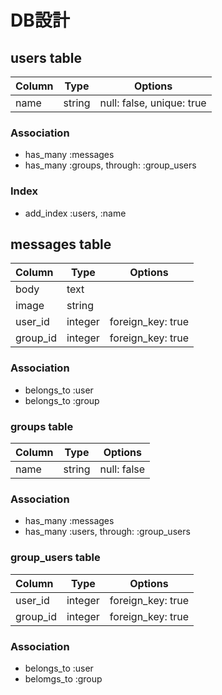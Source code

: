 # DB設計

## users table
| Column     | Type     | Options                   |
|:-----------|----------|---------------------------|
| name       | string   | null: false, unique: true |

### Association
* has_many :messages
* has_many :groups, through: :group_users

### Index
* add_index :users, :name

## messages table
| Column     | Type     | Options                   |
|:-----------|----------|---------------------------|
| body       | text     |                           |
| image      | string   |                           |
| user_id    | integer  | foreign_key: true         |
| group_id   | integer  | foreign_key: true         |
### Association
* belongs_to :user
* belongs_to :group

### groups table
| Column     | Type     | Options                   |
|:-----------|----------|---------------------------|
| name       | string   | null: false               |

### Association
* has_many :messages
* has_many :users, through: :group_users

### group_users table
| Column     | Type     | Options                   |
|:-----------|----------|---------------------------|
| user_id    | integer  | foreign_key: true         |
| group_id   | integer  | foreign_key: true         |

### Association
* belongs_to :user
* belomgs_to :group